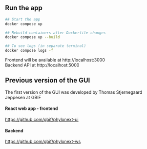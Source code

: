 
## Run the app

```bash
## Start the app
docker compose up

## Rebuild containers after Dockerfile changes
docker compose up --build

## To see logs (in separate terminal)
docker compose logs -f
```

Frontend will be available at http://localhost:3000  
Backend API at                http://localhost:5000  


## Previous version of the GUI

The first version of the GUI was developed by Thomas Stjernegaard Jeppesen at GBIF

#### React web app - frontend
https://github.com/gbif/phylonext-ui

#### Backend
https://github.com/gbif/phylonext-ws

